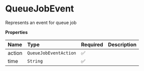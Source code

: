 # QueueJobEvent

Represents an event for queue job

**Properties**

| Name   | Type                  | Required | Description |
| :----- | :-------------------- | :------- | :---------- |
| action | `QueueJobEventAction` | ✅       |             |
| time   | `String`              | ✅       |             |
